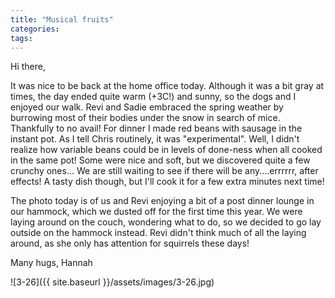 ```yaml
---
title: "Musical fruits"
categories:
tags:
---
```


Hi there,

It was nice to be back at the home office today. Although it was a bit gray at times, the day ended quite warm (+3C!) and sunny, so the dogs and I enjoyed our walk. Revi and Sadie embraced the spring weather by burrowing most of their bodies under the snow in search of mice. Thankfully to no avail! For dinner I made red beans with sausage in the instant pot. As I tell Chris routinely, it was "experimental". Well, I didn't realize how variable beans could be in levels of done-ness when all cooked in the same pot! Some were nice and soft, but we discovered quite a few crunchy ones... We are still waiting to see if there will be any....errrrrr, after effects! A tasty dish though, but I'll cook it for a few extra minutes next time!

The photo today is of us and Revi enjoying a bit of a post dinner lounge in our hammock, which we dusted off for the first time this year. We were laying around on the couch, wondering what to do, so we decided to go lay outside on the hammock instead. Revi didn't think much of all the laying around, as she only has attention for squirrels these days!

Many hugs,
Hannah

![3-26]({{ site.baseurl }}/assets/images/3-26.jpg)